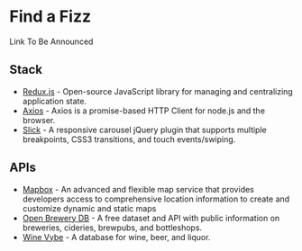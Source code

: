 # Find a Fizz

Link To Be Announced

## Stack

- [Redux.js](https://redux.js.org/) - Open-source JavaScript library for managing and centralizing application state.
- [Axios](https://axios-http.com/) - Axios is a promise-based HTTP Client for node.js and the browser.
- [Slick](https://kenwheeler.github.io/slick/) - A responsive carousel jQuery plugin that supports multiple breakpoints, CSS3 transitions, and touch events/swiping.

## APIs
- [Mapbox](https://www.mapbox.com/) - An advanced and flexible map service that provides developers access to comprehensive location information to create and customize dynamic and static maps
- [Open Brewery DB](https://www.openbrewerydb.org/) - A free dataset and API with public information on breweries, cideries, brewpubs, and bottleshops.
- [Wine Vybe](https://winevybe.com/) - A database for wine, beer, and liquor.
